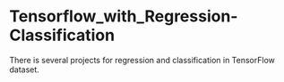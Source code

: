 # Tensorflow_with_Regression-Classification
There is several projects for regression and classification in TensorFlow dataset.
